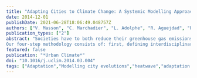 ```yaml
---
title: "Adapting Cities to Climate Change: A Systemic Modelling Approach"
date: 2014-12-01
publishDate: 2021-06-28T18:06:49.048757Z
authors: ["V. Masson", "C. Marchadier", "L. Adolphe", "R. Aguejdad", "P. Avner", "M. Bonhomme", "G. Bretagne", "X. Briottet", "B. Bueno", "C. de Munck", "O. Doukari", "S. Hallegatte", "J. Hidalgo", "T. Houet", "J. Le Bras", "A. Lemonsu", "N. Long", "M.-P. Moine", "T. Morel", "L. Nolorgues", "G. Pigeon", "J.-L. Salagnac", "V. Viguié", "K. Zibouche"]
publication_types: ["2"]
abstract: "Societies have to both reduce their greenhouse gas emissions and undertake adaptation measures to limit the negative impacts of global warming on the population, the economy and the environ- ment. Examining how best to adapt cities is especially challenging as urban areas will evolve as the climate changes. Thus, examining adaptation strategies for cities requires a strong interdisciplinary approach involving urban planners, architects, meteorologists, building engineers, economists, and social scientists. Here we introduce a systemic modelling approach to the problem.
Our four-step methodology consists of: first, defining interdisciplinary scenarios; second, simulating the long-term evolution of cities on the basis of socio-economic and land-use models; third, calculating impacts with physical models (such as TEB), and; finally, calculating the indicators that quantify the effect of different adaptation policies. In the examples presented here, urban planning strategies are shown to have unexpected influence on city expansion in the long term. Moreover, the Urban Heat Island should be taken into account in operational estimations of building energy demands. Citizens’ practices seem to be an efficient lever for reducing energy consumption in buildings. Interdisciplinary systemic modelling appears well suited to the evaluation of several adaptation strategies for a very broad range of topics."
featured: false
publication: "*Urban Climate*"
doi: "10.1016/j.uclim.2014.03.004"
tags: ["Adaptation","Modelling city evolutions","heatwave","adaptation policies"]
---
```


